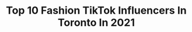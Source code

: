 ---
title: Top 10 Fashion TikTok Influencers In Toronto In 2021
description: >-
  Find top fashion TikTok influencers in Toronto in 2021. Most popular hashtags: #fashion #toronto #fyp #foryou.
platform: TikTok
hits: 111
text_top: See the best TikTok influencers on inBeat.
text_bottom: inBeat aggregates 111 TikTok influencers like this in Toronto, Canada for you to work with.
profiles:
  - username: "suroooshh"
    fullname: >-
      suroooshh
    bio: >-
      19 | Toronto Just chillin
    location: "Canada"
    followers: 6236
    engagement: 1645
    commentsToLikes: 0.052406
    id: ck9go11boz5iy0j7896lq1rfq
    verified: false
    hashtags: "#fashion, #toronto, #greenscreen, #foryourpage"
  - username: "husorsus"
    fullname: >-
      Husnain Ahmed
    bio: >-
      
    location: "Canada"
    followers: 25800
    engagement: 1431
    commentsToLikes: 0.020186
    id: ckdhyrz6q4ydk0j23nr2sez3o
    verified: false
    hashtags: "#fashion, #toronto, #alphets, #summervlog"
  - username: "nameerjamal24"
    fullname: >-
      Nameer Jamal
    bio: >-
      🇵🇰🇨🇦 add snap: nameerjamal23
    location: "Canada"
    followers: 9769
    engagement: 1081
    commentsToLikes: 0.065781
    id: ckcoz6gogael10j23elxkxmsr
    verified: false
    hashtags: "#uk, #fyp, #foryou, #fashion"
  - username: "itskatlili"
    fullname: >-
      Katherine Lili
    bio: >-
      i kinda make beauty/fashion vids Toronto
    location: "Canada"
    followers: 11200
    engagement: 863
    commentsToLikes: 0.014342
    id: ckbffltenadoc0j23ug0aqqk2
    verified: false
    hashtags: "#outfits, #vibewithme, #retailtherapy, #brandymelville"
  - username: "thestylepointca"
    fullname: >-
      Jasveen Kaur
    bio: >-
      Toronto fashion blogger❣️ IG: @thestylepoint.ca
    location: "Canada"
    followers: 13300
    engagement: 341
    commentsToLikes: 0.007714
    id: ckbf5ty1rv2y70j23pm250fk5
    verified: false
    hashtags: "#foryoupage, #tiktokstyle, #stylingideas, #tiktokfashion"
  - username: "azurfit"
    fullname: >-
      Azur
    bio: >-
      Fit Apparel ⚡️ Toronto based 🇨🇦 Follow @erinndubs for BTS
    location: "Canada"
    followers: 22800
    engagement: 328
    commentsToLikes: 0.000000
    id: ck8tu6y2xsctl0j782v91ymyj
    verified: false
    hashtags: "#canada, #fitness, #apparel, #bikeshorts"
  - username: "anarky_"
    fullname: >-
      queen goof
    bio: >-
      she/her 8972 of the girls and the goombas way cooler on instagram
    location: "Canada"
    followers: 8986
    engagement: 1514
    commentsToLikes: 0.105502
    id: cka0lq58us27z0i78btkh8b4t
    verified: false
    hashtags: "#wholesome, #dance, #meme, #funny"
  - username: "karissa_scarlett"
    fullname: >-
      Karissa
    bio: >-
      ✨Good Vibes✨ 👑🖤
    location: "Canada"
    followers: 28100
    engagement: 1859
    commentsToLikes: 0.014694
    id: ckck2xh4imkjc0j23omj26u59
    verified: false
    hashtags: "#disney, #transformation, #outfits, #disneyworld"
  - username: "prophecy.apparel"
    fullname: >-
      prophecy
    bio: >-
      🇨🇦 EST. 2015
    location: "Canada"
    followers: 6094
    engagement: 1755
    commentsToLikes: 0.137036
    id: ckcem06piw3n10j234wmi8r81
    verified: false
    hashtags: "#street, #photoshoot, #hype, #brand"
  - username: "handpushed"
    fullname: >-
      melina
    bio: >-
      • personal instagram @melinamans •
    location: "Canada"
    followers: 33400
    engagement: 1266
    commentsToLikes: 0.046605
    id: ckahyq5cm0bp50i78q8ebs7o7
    verified: false
    hashtags: "#torontotattoo, #tattooartist, #handpoke, #teach"
---